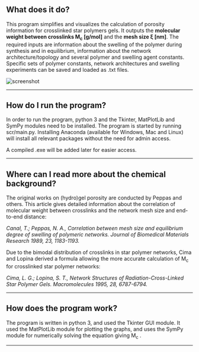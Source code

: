 ﻿What does it do?
-------------
This program simplifies and visualizes the calculation of porosity information for crosslinked star polymers gels. It outputs the **molecular weight between crosslinks M<sub>c</sub> [g/mol]** and the **mesh size &xi; [nm]**. The required inputs are information about the swelling of the polymer during synthesis and in equilibrium, information about the network architecture/topology and several polymer and swelling agent constants. Specific sets of polymer constants, network architectures and swelling experiments can be saved and loaded as .txt files. 

![screenshot](https://user-images.githubusercontent.com/14539781/29494753-7aeeb278-85b1-11e7-8cce-c3613ee11b1e.JPG)

----------
How do I run the program?
-------------
In order to run the program, python 3 and the Tkinter, MatPlotLib and SymPy modules need to be installed. The program is started by running scr/main.py.  Installing Anaconda (available for Windows, Mac and Linux) will install all relevant packages without the need for admin access.

A compiled .exe will be added later for easier access.

----------
Where can I read more about the chemical background?
-------------
The original works on (hydro)gel porosity are conducted by Peppas and others. This article gives detailed information about the correlation of molecular weight between crosslinks and the network mesh size and end-to-end distance:

*Canal, T.; Peppas, N. A., Correlation between mesh size and equilibrium degree of swelling of polymeric networks. Journal of Biomedical Materials Research 1989, 23, 1183-1193.*

Due to the bimodal distribution of crosslinks in star polymer networks, Cima and Lopina derived a formula allowing the more accurate calculation of M<sub>c</sub> for crosslinked star polymer networks:

*Cima, L. G.; Lopina, S. T., Network Structures of Radiation-Cross-Linked Star Polymer Gels. Macromolecules 1995, 28, 6787-6794.*

----------
How does the program work?
-------------
The program is written in python 3, and used the Tkinter GUI module. It used the MatPlotLib module for plotting the graphs, and uses the SymPy module for numerically solving the equation giving M<sub>c</sub> .

----------
